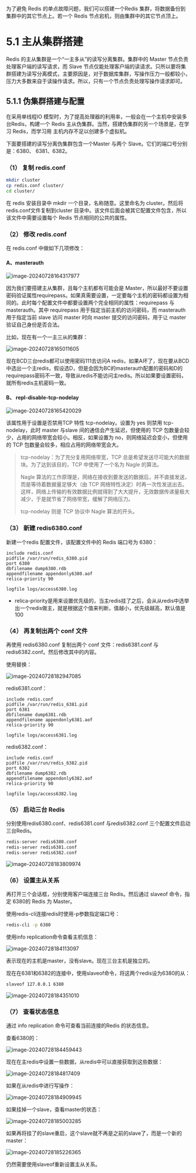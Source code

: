 为了避免 Redis 的单点故障问题，我们可以搭建一个Redis 集群，将数据备份到集群中的其它节点上。若一个 Redis 节点宕机，则由集群中的其它节点顶上。

# 5.1 主从集群搭建

Redis 的主从集群是一个“一主多从”的读写分离集群。集群中的 Master 节点负责处理客户端的读写请求，而 Slave 节点仅能处理客户端的读请求。只所以要将集群搭建为读写分离模式，主要原因是，对于数据库集群，写操作压力一般都较小，压力大多数来自于读操作请求。所以，只有一个节点负责处理写操作请求即可。

## 5.1.1    伪集群搭建与配置

在采用单线程IO 模型时，为了提高处理器的利用率，一般会在一个主机中安装多台Redis，构建一个 Redis 主从伪集群。当然，搭建伪集群的另一个场景是，在学习 Redis，而学习用 主机内存不足以创建多个虚拟机。

下面要搭建的读写分离伪集群包含一个Master 与两个 Slave。它们的端口号分别是：6380、 6381、6382。

### （1）  复制 redis.conf

```bash
mkdir cluster
cp redis.conf cluster/
cd cluster/
```

在 redis 安装目录中 mkdir 一个目录，名称随意。这里命名为 cluster。然后将 redis.conf文件复制到cluster 目录中。该文件后面会被其它配置文件包含，所以该文件中需要设置每个 Redis 节点相同的公共的属性。

### （2）  修改 redis.conf

在 redis.conf 中做如下几项修改：

#### A、masterauth

![image-20240728164317977](https://gitee.com/LowProfile666/image-bed/raw/master/img/202407281643020.png)

因为我们要搭建主从集群，且每个主机都有可能会是 Master，所以最好不要设置密码验证属性requirepass。如果真需要设置，一定要每个主机的密码都设置为相同的。此时每个配置文件中都要设置两个完全相同的属性：requirepass 与 masterauth。其中 requirepass 用于指定当前主机的访问密码，而 masterauth 用于指定当前 slave 访问 master 时向 master 提交的访问密码，用于让 master 验证自己身份是否合法。

比如，现在有一个一主三从的集群：

![image-20240728165011605](https://gitee.com/LowProfile666/image-bed/raw/master/img/202407281650648.png)

现在BCD三台redis都可以使用密码111去访问A redis，如果A坏了，现在要从BCD中选出一个主redis，假设选D，但是会因为BC的masterauth配置的密码和D的requirepass密码不一致，导致从redis不能访问主redis。所以如果要设置密码，就所有redis主机密码一致。

#### B、 repl-disable-tcp-nodelay

![image-20240728165420029](https://gitee.com/LowProfile666/image-bed/raw/master/img/202407281654079.png)

该属性用于设置是否禁用TCP 特性 tcp-nodelay。设置为 yes 则禁用 tcp-nodelay，此时 master 与slave 间的通信会产生延迟，但使用的 TCP 包数量会较少，占用的网络带宽会较小。相反，如果设置为 no，则网络延迟会变小，但使用的 TCP 包数量会较多，相应占用的网络带宽会大。

> tcp-nodelay：为了充分复用网络带宽，TCP 总是希望发送尽可能大的数据块。为了达到该目的，TCP 中使用了一个名为 Nagle 的算法。
>
> Nagle 算法的工作原理是，网络在接收到要发送的数据后，并不直接发送，而是等待着数据量足够大（由 TCP 网络特性决定）时再一次性发送出去。这样，网络上传输的有效数据比例就得到了大大提升，无效数据传递量极大减少，于是就节省了网络带宽，缓解了网络压力。
>
> tcp-nodelay 则是 TCP 协议中 Nagle 算法的开头。

### （3）  新建 redis6380.conf

新建一个redis 配置文件，该配置文件中的 Redis 端口号为 6380：

```
include redis.conf
pidfile /var/run/redis_6380.pid
port 6380
dbfilename dump6380.rdb
appendfilename appendonly6380.aof
relica-priority 90

logfile logs/access6380.log
```

+ relica-priority是用来设置优先级的，当主redis挂了之后，会从从redis中选举出一个redis做主，就是根据这个值来判断，值越小，优先级越高，默认值是100

### （4）  再复制出两个 conf 文件

再使用 redis6380.conf 复制出两个 conf 文件：redis6381.conf 与redis6382.conf。然后修改其中的内容。

使用替换：

![image-20240728182947085](https://gitee.com/LowProfile666/image-bed/raw/master/img/202407281829156.png)

redis6381.conf：

```
include redis.conf
pidfile /var/run/redis_6381.pid
port 6381
dbfilename dump6381.rdb
appendfilename appendonly6381.aof
relica-priority 90

logfile logs/access6381.log
```

redis6382.conf：

```
include redis.conf
pidfile /var/run/redis_6382.pid
port 6382
dbfilename dump6382.rdb
appendfilename appendonly6382.aof
relica-priority 90

logfile logs/access6382.log
```

### （5）  启动三台 Redis

分别使用redis6380.conf、redis6381.conf 与redis6382.conf 三个配置文件启动三台Redis。

```bash
redis-server redis6380.conf
redis-server redis6381.conf
redis-server redis6382.conf
```

![image-20240728183809974](https://gitee.com/LowProfile666/image-bed/raw/master/img/202407281838019.png)

### （6）  设置主从关系

再打开三个会话框，分别使用客户端连接三台 Redis。然后通过 slaveof 命令，指定 6380的 Redis 为 Master。

使用redis-cli连接redis时使用-p参数指定端口号：

```bash
redis-cli -p 6380
```

使用info replication命令查看主机信息：

![image-20240728184113097](https://gitee.com/LowProfile666/image-bed/raw/master/img/202407281841149.png)

表示现在的主机是master，没有slave。现在三台主机是独立的。

现在在6381和6382的连接中，使用slaveof命令，将这两个redis设为6380的从：

```bash
slaveof 127.0.0.1 6380
```

![image-20240728184351010](https://gitee.com/LowProfile666/image-bed/raw/master/img/202407281843078.png)

### （7）  查看状态信息

通过 info replication 命令可查看当前连接的Redis 的状态信息。

查看6380的：

![image-20240728184459443](https://gitee.com/LowProfile666/image-bed/raw/master/img/202407281844502.png)

现在在主redis中设置一些数据，从redis中可以直接获取到这些数据：

![image-20240728184817409](https://gitee.com/LowProfile666/image-bed/raw/master/img/202407281848463.png)

如果在从redis中进行写操作：

![image-20240728184909945](https://gitee.com/LowProfile666/image-bed/raw/master/img/202407281849986.png)

如果挂掉一个slave，查看master的状态：

![image-20240728185003285](https://gitee.com/LowProfile666/image-bed/raw/master/img/202407281850346.png)

如果再将挂了的slave重启，这个slave就不再是之前的slave了，而是一个新的master：

![image-20240728185226365](https://gitee.com/LowProfile666/image-bed/raw/master/img/202407281852485.png)

仍然需要使用slaveof重新设置主从关系。